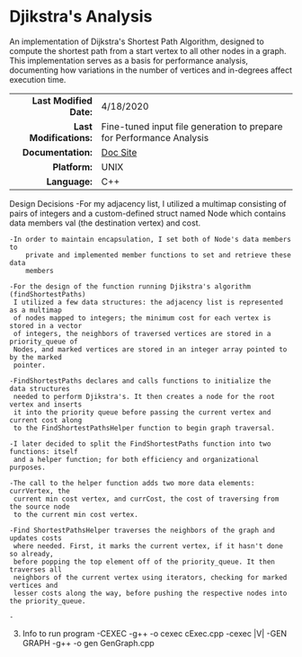# Djikstra's Analysis
An implementation of Dijkstra's Shortest Path Algorithm, designed to compute the shortest path from a start vertex to all other nodes in a graph. This implementation serves as a basis for performance analysis, documenting how variations in the number of vertices and in-degrees affect execution time.

|                       |                                                                                                                               |
|----------------------:|-------------------------------------------------------------------------------------------------------------------------------|
|**Last Modified Date:**| 4/18/2020                                                                                                                     |
|**Last Modifications:**| Fine-tuned input file generation to prepare for Performance Analysis                                                          |
|     **Documentation:**| [Doc Site](https://codedocs.xyz/GriffinNye22/DjikstrasAnalysis/)                                                              |  
|          **Platform:**| UNIX                                                                                                                          |
|          **Language:**| C++                                                                                                                           |

Design Decisions
	-For my adjacency list, I utilized a multimap consisting of pairs of integers
	 and a custom-defined struct named Node which contains data members val (the 
	 destination vertex) and cost. 
	 
	-In order to maintain encapsulation, I set both of Node's data members to 
		private and implemented member functions to set and retrieve these data
		members
		
	-For the design of the function running Djikstra's algorithm (findShortestPaths)
	 I utilized a few data structures: the adjacency list is represented as a multimap
	 of nodes mapped to integers; the minimum cost for each vertex is stored in a vector
	 of integers, the neighbors of traversed vertices are stored in a priority_queue of 
	 Nodes, and marked vertices are stored in an integer array pointed to by the marked 
	 pointer.
	 
	-FindShortestPaths declares and calls functions to initialize the  data structures 
	 needed to perform Djikstra's. It then creates a node for the root vertex and inserts
	 it into the priority queue before passing the current vertex and current cost along
	 to the FindShortestPathsHelper function to begin graph traversal.
	 
	-I later decided to split the FindShortestPaths function into two functions: itself
	 and a helper function; for both efficiency and organizational purposes.
	 
	-The call to the helper function adds two more data elements: currVertex, the 
	 current min cost vertex, and currCost, the cost of traversing from the source node
	 to the current min cost vertex.
	 
	-Find ShortestPathsHelper traverses the neighbors of the graph and updates costs
	 where needed. First, it marks the current vertex, if it hasn't done so already,
	 before popping the top element off of the priority_queue. It then traverses all
	 neighbors of the current vertex using iterators, checking for marked vertices and
	 lesser costs along the way, before pushing the respective nodes into the priority_queue.
	 
	-
	
	 
3) Info to run program
	-CEXEC
		-g++ -o cexec cExec.cpp
		-cexec <executable> |V| <in-degree> <max cost> <seed>
	-GEN GRAPH
		-g++ -o gen GenGraph.cpp
